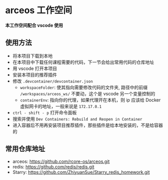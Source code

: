 # arceos 工作空间

**本工作空间配合 vscode 使用**

## 使用方法

- 将本项目下载到本地
- 在本项目中下载任何课程需要的代码，下一节会给出常用代码的仓库地址
- 用 vscode 打开本项目
- 安装本项目的推荐插件
- 修改 `.devcontainer/devcontainer.json`
    - `workspaceFolder`: 使其指向需要修改代码的文件夹, 路径中的前缀 `/workspaces/arceos_ws/` 不要动，这个是 vscode 另一个变量控制的
    - `containerEnv`: 指向你的代理，如果代理开在本机，则 ip 应该给 Docker 虚拟网卡的地址，一般来说是 `172.17.0.1`
- `ctrl - shift - p` 打开命令面板
- 搜索并使用 `Dev Containers: Rebuild and Reopen in Container`
- 进入容器后不用再安装项目推荐插件，那些插件是给本地安装的，不是给容器的

## 常用仓库地址

- arceos: https://github.com/rcore-os/arceos.git
- redis: https://github.com/redis/redis.git
- Starry: https://github.com/ZhiyuanSue/Starry_redis_homework.git